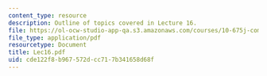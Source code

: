 ```yaml
---
content_type: resource
description: Outline of topics covered in Lecture 16.
file: https://ol-ocw-studio-app-qa.s3.amazonaws.com/courses/10-675j-computational-quantum-mechanics-of-molecular-and-extended-systems-fall-2004/cde122f8b967572dcc717b341658d68f_Lec16.pdf
file_type: application/pdf
resourcetype: Document
title: Lec16.pdf
uid: cde122f8-b967-572d-cc71-7b341658d68f
---
```

